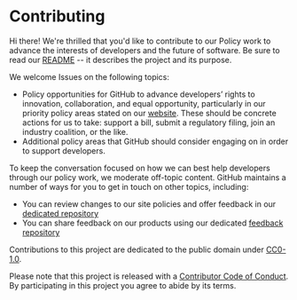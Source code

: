# Contributing

Hi there! We're thrilled that you'd like to contribute to our Policy work to advance the interests of developers and the future of software. Be sure to read our [README](README.md) -- it describes the project and its purpose. 

We welcome Issues on the following topics:
- Policy opportunities for GitHub to advance developers’ rights to innovation, collaboration, and equal opportunity, particularly in our priority policy areas stated on our [website](#holder). These should be concrete actions for us to take: support a bill, submit a regulatory filing, join an industry coalition, or the like.
- Additional policy areas that GitHub should consider engaging on in order to support developers.

To keep the conversation focused on how we can best help developers through our policy work, we moderate off-topic content. GitHub maintains a number of ways for you to get in touch on other topics, including:
- You can review changes to our site policies and offer feedback in our [dedicated repository](https://github.com/github/site-policy)
- You can share feedback on our products using our dedicated [feedback repository](https://github.com/github/feedback)

Contributions to this project are dedicated to the public domain under [CC0-1.0](LICENSE.md).

Please note that this project is released with a [Contributor Code of Conduct](CODE-OF-CONDUCT.md). By participating in this project you agree to abide by its terms.
